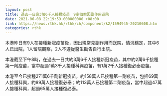 ```yaml
---
layout: post
title: 過去一日逾3萬6千人接種疫苗　9宗個案因副作用送院
date: 2021-06-08 22:19:59.000000000 +08:00
link: https://news.rthk.hk/rthk/ch/component/k2/1594945-20210608.htm
categories: rthk
---
```


本港昨日有9人在接種新冠疫苗後，因出現常見副作用而送院，情況穩定，其中6人已出院，1人留院觀察，2人不遵從醫生勸告自行出院。

本港截至下午8時，在過去一日共約3萬6千人接種新冠疫苗，其中約2萬6千接種第一劑疫苗，當中超過1萬3千人接種科興疫苗，有1萬2千人接種復必泰疫苗。

本港至今已接種271萬6千劑新冠疫苗，約158萬人已接種第一劑疫苗，包括69萬人接種科興，約89萬人接種復必泰；約113萬人已接種第二劑疫苗，當中超過47萬人接種科興，超過65萬人接種復必泰。
